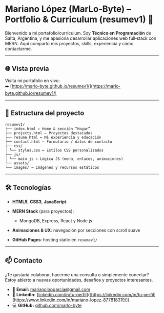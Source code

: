 # Mariano López (MarLo‑Byte) – Portfolio & Curriculum (resumev1) 🚀

Bienvenido a mi portafolio/curriculum. Soy **Técnico en Programación** de Salta, Argentina, y me apasiona desarrollar aplicaciones web full‑stack con MERN. Aquí comparto mis proyectos, skills, experiencia y cómo contactarme.

---

## 🌐 Vista previa

Visita mi portafolio en vivo:  
➡️ [https://marlo-byte.github.io/resumev1/](https://marlo-byte.github.io/resumev1/)

---

## 📌 Estructura del proyecto

```
resumev1/
├── index.html ← Home & sección “Hogar”
├── projects.html ← Proyectos destacados
├── resume.html ← Mi experiencia y educación
├── contact.html ← Formulario / datos de contacto
├── css/
│ └── styles.css ← Estilos CSS personalizados
├── js/
│ └── main.js ← Lógica JS (menú, enlaces, animaciones)
└── assets/
└── images/ ← Imágenes y recursos estáticos
```

---

## 🛠 Tecnologías

- **HTML5**, **CSS3**, **JavaScript**

- **MERN Stack** (para proyectos): 
  - MongoDB, Express, React y Node.js

- **Animaciones & UX**: navegación por secciones con scroll suave

- **GitHub Pages**: hosting static en `resumev1/`

---

## 📫 Contacto

¿Te gustaría colaborar, hacerme una consulta o simplemente conectar?  
Estoy abierto a nuevas oportunidades, desafíos y proyectos interesantes.

- 📧 **Email:** [marianolopgarcia@gmail.com](mailto:marianolopgarcia@gmail.com)  
- 💼 **LinkedIn:** [[linkedin.com/in/tu-perfil](https://www.linkedin.com/in/mariano-lopez-877818319/)]([https://linkedin.com/in/tu-perfil](https://www.linkedin.com/in/mariano-lopez-877818319/))  
- 💻 **GitHub:** [github.com/marlo-byte](https://github.com/marlo-byte)
